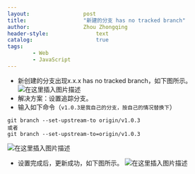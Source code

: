 ```yaml
---
layout:					post
title:					"新建的分支 has no tracked branch"
author:					Zhou Zhongqing
header-style:				text
catalog:					true
tags:
		- Web
		- JavaScript
---
```

- 新创建的分支出现x.x.x has no tracked branch，如下图所示。
![在这里插入图片描述](https://i-blog.csdnimg.cn/blog_migrate/1965d92e4bf347fd69db1c3b6ab9f4b1.png)
- 解决方案：设置追踪分支。
- 输入如下命令（`v1.0.3是我自己的分支，按自己的情况替换下`）

```
git branch --set-upstream-to origin/v1.0.3
或者
git branch --set-upstream-to=origin/v1.0.3
```
![在这里插入图片描述](https://i-blog.csdnimg.cn/blog_migrate/4b5aeb78f4630e59f3686c88f154d3fa.png)
- 设置完成后，更新成功，如下图所示。
![在这里插入图片描述](https://i-blog.csdnimg.cn/blog_migrate/cf9229874d69519272680024645cac3a.png)
